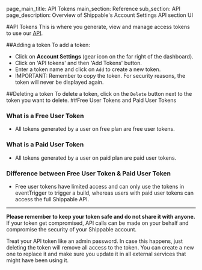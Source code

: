 page_main_title: API Tokens
main_section: Reference
sub_section: API
page_description: Overview of Shippable's Account Settings API section UI

#API Tokens
This is where you generate, view and manage access tokens to use our [API](/reference/api-overview).

##Adding a token
To add a token:

- Click on **Account Settings** (gear icon on the far right of the dashboard).
- Click on 'API tokens' and then 'Add Tokens' button.
- Enter a token name and click on `Add` to create a new token.
- IMPORTANT: Remember to copy the token. For security reasons, the token will never
be displayed again.

##Deleting a token
To delete a token, click on the `Delete` button next to the token you want to delete.
##Free User Tokens and Paid User Tokens
### What is a Free User Token
 - All tokens generated by a user on free plan are free user tokens.
### What is a Paid User Token
 - All tokens generated by a user on paid plan are paid user tokens.
### Difference between Free User Token & Paid User Token
 - Free user tokens have limited access and can only use the tokens in eventTrigger to trigger a build, whereas users with paid user tokens can access the full Shippable API.
---

**Please remember to keep your token safe and do not share it with anyone.** If your token get compromised, API calls can be made on your behalf and compromise the security of your Shippable account.

Treat your API token like an admin password. In case this happens, just deleting the token will remove all access to the token. You can create a new one to replace it and make sure you update it in all external services that might have been using it.
